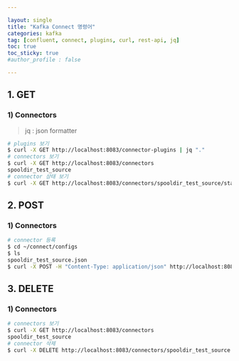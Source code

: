 ```yaml
---

layout: single
title: "Kafka Connect 명령어"
categories: kafka
tag: [confluent, connect, plugins, curl, rest-api, jq]
toc: true
toc_sticky: true
#author_profile : false

---
```




## 1. GET

### 1) Connectors

> jq : json formatter 

```bash
# plugins 보기
$ curl -X GET http://localhost:8083/connector-plugins | jq "."
# connectors 보기
$ curl -X GET http://localhost:8083/connectors
spooldir_test_source
# connector 상태 보기
$ curl -X GET http://localhost:8083/connectors/spooldir_test_source/status | jq "."
```



## 2. POST

### 1) Connectors

```bash
# connector 등록
$ cd ~/connect/configs
$ ls
spooldir_test_source.json
$ curl -X POST -H "Content-Type: application/json" http://localhost:8083/connectors --data spooldir_test_source.json
```



## 3. DELETE

### 1) Connectors

```bash
# connectors 보기
$ curl -X GET http://localhost:8083/connectors
spooldir_test_source
# connector 삭제
$ curl -X DELETE http://localhost:8083/connectors/spooldir_test_source
```

